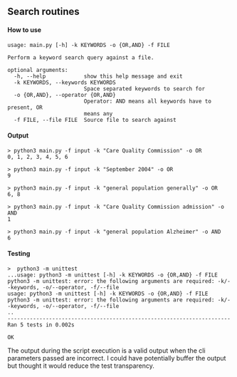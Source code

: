 ## Search routines

#### How to use

 
```> python3 main.py -h
usage: main.py [-h] -k KEYWORDS -o {OR,AND} -f FILE

Perform a keyword search query against a file.

optional arguments:
  -h, --help            show this help message and exit
  -k KEYWORDS, --keywords KEYWORDS
                        Space separated keywords to search for
  -o {OR,AND}, --operator {OR,AND}
                        Operator: AND means all keywords have to present, OR
                        means any
  -f FILE, --file FILE  Source file to search against
```

#### Output
```
> python3 main.py -f input -k "Care Quality Commission" -o OR
0, 1, 2, 3, 4, 5, 6

> python3 main.py -f input -k "September 2004" -o OR
9

> python3 main.py -f input -k "general population generally" -o OR
6, 8
 
> python3 main.py -f input -k "Care Quality Commission admission" -o AND
1

> python3 main.py -f input -k "general population Alzheimer" -o AND
6
```

#### Testing
```
>  python3 -m unittest 
...usage: python3 -m unittest [-h] -k KEYWORDS -o {OR,AND} -f FILE
python3 -m unittest: error: the following arguments are required: -k/--keywords, -o/--operator, -f/--file
usage: python3 -m unittest [-h] -k KEYWORDS -o {OR,AND} -f FILE
python3 -m unittest: error: the following arguments are required: -k/--keywords, -o/--operator, -f/--file
..
----------------------------------------------------------------------
Ran 5 tests in 0.002s

OK

```

The output during the script execution is a valid output when the cli parameters
passed are incorrect. I could have potentially buffer the output but thought it
would reduce the test transparency.